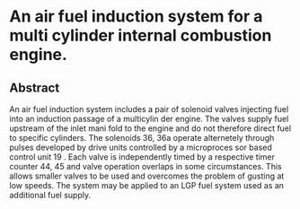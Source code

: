 # An air fuel induction system for a multi cylinder internal combustion engine.

## Abstract
An air fuel induction system includes a pair of solenoid valves injecting fuel into an induction passage of a multicylin der engine. The valves supply fuel upstream of the inlet mani fold to the engine and do not therefore direct fuel to specific cylinders. The solenoids 36, 36a operate alternetely through pulses developed by drive units controlled by a microproces sor based control unit 19 . Each valve is independently timed by a respective timer counter 44, 45 and valve operation overlaps in some circumstances. This allows smaller valves to be used and overcomes the problem of gusting at low speeds. The system may be applied to an LGP fuel system used as an additional fuel supply.